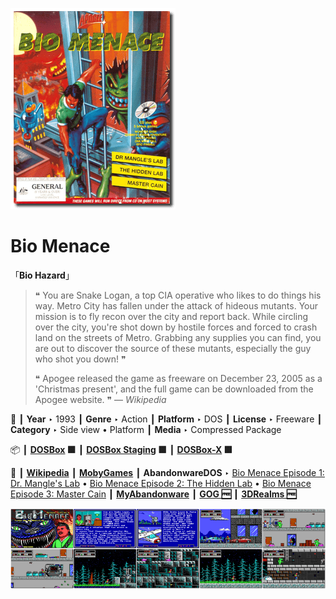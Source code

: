 ![](Thumbnail.png "application-thumbnail")

# Bio Menace

「**Bio Hazard**」

> ❝ You are Snake Logan, a top CIA operative who likes to do things his way. Metro City has fallen under the attack of hideous mutants. Your mission is to fly recon over the city and report back. While circling over the city, you're shot down by hostile forces and forced to crash land on the streets of Metro. Grabbing any supplies you can find, you are out to discover the source of these mutants, especially the guy who shot you down! ❞
>
> ❝ Apogee released the game as freeware on December 23, 2005 as a 'Christmas present', and the full game can be downloaded from the Apogee website. ❞ — *Wikipedia*
>

📌 ┃ **Year** ‣ 1993 ┃ **Genre** ‣ Action ┃ **Platform** ‣ DOS ┃ **License** ‣ Freeware ┃ **Category** ‣ Side view • Platform ┃ **Media** ‣ Compressed Package 

📦 ┃ **[DOSBox](https://www.dosbox.com/) 🟩** ┃ **[DOSBox Staging](https://dosbox-staging.github.io/) 🟩** ┃ **[DOSBox-X](https://dosbox-x.com/) 🟩** 

📎 ┃ **[Wikipedia](https://en.wikipedia.org/wiki/Bio_Menace)** ┃ **[MobyGames](https://www.mobygames.com/game/236/bio-menace/)** ┃ **AbandonwareDOS** ‣ [Bio Menace Episode 1: Dr. Mangle's Lab](https://www.abandonwaredos.com/abandonware-game.php?abandonware=Bio+Menace+Episode+1%3A+Dr.+Mangle%27s+Lab&gid=1345) • [Bio Menace Episode 2: The Hidden Lab](https://www.abandonwaredos.com/abandonware-game.php?abandonware=Bio+Menace+Episode+2%3A+The+Hidden+Lab&gid=2964) • [Bio Menace Episode 3: Master Cain](https://www.abandonwaredos.com/abandonware-game.php?abandonware=Bio+Menace+Episode+3%3A+Master+Cain&gid=2965) ┃ **[MyAbandonware](https://www.myabandonware.com/game/bio-menace-22a)** ┃ **[GOG 🆓](https://www.gog.com/en/game/bio_menace)** ┃ **[3DRealms 🆓](https://3drealms.com/catalog/bio-menace_42/)** 

![](Montage.png "Bio Menace")

